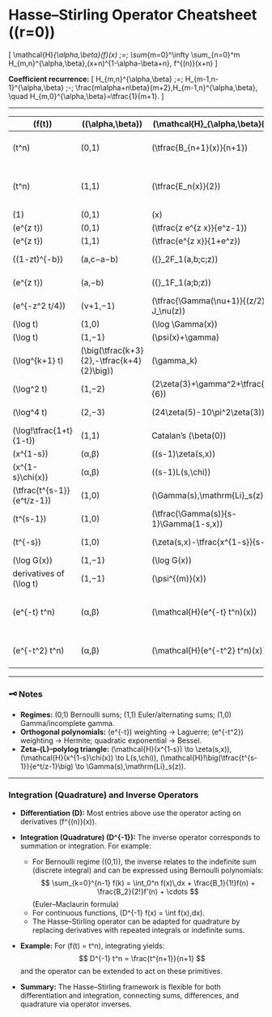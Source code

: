 # Hasse–Stirling Operator Cheatsheet (\(r=0\))

\[
\mathcal{H}_{\alpha,\beta}(f)(x) \;=\; \sum_{m=0}^\infty \sum_{n=0}^m H_{m,n}^{\alpha,\beta}\,(x+n)^{1-\alpha-\beta+n}\, f^{(n)}(x+n)
\]

**Coefficient recurrence:**
\[
H_{m,n}^{\alpha,\beta} \;=\; H_{m-1,n-1}^{\alpha,\beta} \;-\; \frac{m\alpha+n\beta}{m+2}\,H_{m-1,n}^{\alpha,\beta}, \quad H_{m,0}^{\alpha,\beta}=\tfrac{1}{m+1}.
\]

---

| \(f(t)\) | \((\alpha,\beta)\) | \(\mathcal{H}_{\alpha,\beta}(f)(x)\) | Expression |
|---|---|---|---|
| \(t^n\) | (0,1) | \(\tfrac{B_{n+1}(x)}{n+1}\) | Bernoulli polynomials (Faulhaber) |
| \(t^n\) | (1,1) | \(\tfrac{E_n(x)}{2}\) | Euler polynomials (alternating sums) |
| \(1\) | (0,1) | \(x\) | Identity |
| \(e^{z t}\) | (0,1) | \(\tfrac{z e^{z x}}{e^z-1}\) | Bernoulli EGF |
| \(e^{z t}\) | (1,1) | \(\tfrac{e^{z x}}{1+e^z}\) | Euler EGF |
| \((1-zt)^{-b}\) | (a,c−a−b) | \({}_2F_1(a,b;c;z)\) | Gauss hypergeometric |
| \(e^{z t}\) | (a,−b) | \({}_1F_1(a;b;z)\) | Confluent hypergeometric |
| \(e^{-z^2 t/4}\) | (ν+1,−1) | \(\tfrac{\Gamma(\nu+1)}{(z/2)^\nu} J_\nu(z)\) | Bessel \(J_\nu\) |
| \(\log t\) | (1,0) | \(\log \Gamma(x)\) | Log-gamma |
| \(\log t\) | (1,−1) | \(\psi(x)+\gamma\) | Digamma |
| \(\log^{k+1} t\) | \(\big(\tfrac{k+3}{2},-\tfrac{k+4}{2}\big)\) | \(\gamma_k\) | Stieltjes constants |
| \(\log^2 t\) | (1,−2) | \(2\zeta(3)+\gamma^2+\tfrac{\pi^2}{6}\) | Odd zeta combo |
| \(\log^4 t\) | (2,−3) | \(24\zeta(5)-10\pi^2\zeta(3)\) | Odd zeta combo |
| \(\log\!\tfrac{1+t}{1-t}\) | (1,1) | Catalan’s \(\beta(0)\) | Dirichlet beta / Euler numbers |
| \(x^{1-s}\) | (α,β) | \((s-1)\zeta(s,x)\) | Hurwitz zeta |
| \(x^{1-s}\chi(x)\) | (α,β) | \((s-1)L(s,\chi)\) | Dirichlet \(L\)-function |
| \(\tfrac{t^{s-1}}{e^t/z-1}\) | (1,0) | \(\Gamma(s)\,\mathrm{Li}_s(z)\) | Polylogarithm |
| \(t^{s-1}\) | (1,0) | \(\tfrac{\Gamma(s)}{s-1}\Gamma(1-s,x)\) | Incomplete gamma |
| \(t^{-s}\) | (1,0) | \(\zeta(s,x)-\tfrac{x^{1-s}}{s-1}\) | Hurwitz zeta remainder |
| \(\log G(x)\) | (1,−1) | \(\log G(x)\) | Barnes \(G\) |
| derivatives of \(\log t\) | (1,−1) | \(\psi^{(m)}(x)\) | Polygammas |
| \(e^{-t} t^n\) | (α,β) | \(\mathcal{H}(e^{-t} t^n)(x)\) | Laguerre polynomials \(L_n^{(\alpha)}(x)\) |
| \(e^{-t^2} t^n\) | (α,β) | \(\mathcal{H}(e^{-t^2} t^n)(x)\) | Hermite polynomials \(H_n(x)\) |

---

### 🗝️ Notes
- **Regimes:** (0,1) Bernoulli sums; (1,1) Euler/alternating sums; (1,0) Gamma/incomplete gamma.
- **Orthogonal polynomials:** \(e^{-t}\) weighting → Laguerre; \(e^{-t^2}\) weighting → Hermite; quadratic exponential → Bessel.
- **Zeta–\(L\)–polylog triangle:**
  \(\mathcal{H}(x^{1-s}) \to \zeta(s,x)\),
  \(\mathcal{H}(x^{1-s}\chi(x)) \to L(s,\chi)\),
  \(\mathcal{H}\!\big(\tfrac{t^{s-1}}{e^t/z-1}\big) \to \Gamma(s)\,\mathrm{Li}_s(z)\).

---

### Integration (Quadrature) and Inverse Operators

- **Differentiation \(D\):** Most entries above use the operator acting on derivatives \(f^{(n)}(x)\).
- **Integration (Quadrature) \(D^{-1}\):** The inverse operator corresponds to summation or integration. For example:
  - For Bernoulli regime \((0,1)\), the inverse relates to the indefinite sum (discrete integral) and can be expressed using Bernoulli polynomials:
    $$
    \sum_{k=0}^{n-1} f(k) = \int_0^n f(x)\,dx + \frac{B_1}{1!}f(n) + \frac{B_2}{2!}f'(n) + \cdots
    $$
    (Euler–Maclaurin formula)
  - For continuous functions, \(D^{-1} f(x) = \int f(x)\,dx\).
  - The Hasse–Stirling operator can be adapted for quadrature by replacing derivatives with repeated integrals or indefinite sums.

- **Example:** For \(f(t) = t^n\), integrating yields:
  $$
  D^{-1} t^n = \frac{t^{n+1}}{n+1}
  $$
  and the operator can be extended to act on these primitives.

- **Summary:** The Hasse–Stirling framework is flexible for both differentiation and integration, connecting sums, differences, and quadrature via operator inverses.
